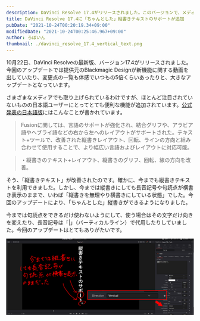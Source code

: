 ```yaml
---
description: DaVinci Resolve 17.4がリリースされました。このバージョンで、メディアでは取り上げられていないものの日本語ユーザーにとってもっとも便利な新機能は「縦書きテキスト」でしょう。
title: DaVinci Resolve 17.4に「ちゃんとした」縦書きテキストのサポートが追加
pubDate: "2021-10-24T00:20:19.34+09:00"
modifiedDate: "2021-10-24T00:25:46.967+09:00"
author: ろぼいん
thumbnail: ./davinci_resolve_17.4_vertical_text.png
---
```


10月22日、DaVinci Resolveの最新版、バージョン17.4がリリースされました。今回のアップデートでは提供元のBlackmagic Designが新機能に関する動画を出していたり、変更点の一覧も体感でいつもの5倍くらいあったりと、大きなアップデートとなっています。

さまざまなメディアでも取り上げられているわけですが、ほとんど注目されていないものの日本語ユーザーにとってとても便利な機能が追加されています。[公式発表の日本語版](https://www.blackmagicdesign.com/jp/media/release/20211022-01)にはこんなことが書かれています。

> Fusionに関しては、言語のサポートが強化され、結合グリフや、アラビア語やヘブライ語などの右から左へのレイアウトがサポートされた。テキスト+ツールで、改善された縦書きレイアウト、回転、ラインの方向と組み合わせて使用することで、より幅広い言語およびレイアウトに対応可能。

> ・縦書きのテキスト+レイアウト、縦書きのグリフ、回転、線の方向を改善。

そう、「縦書きテキスト」が改善されたのです。確かに、今までも縦書きテキストを利用できました。しかし、今までは縦書きにしても長音記号や句読点が横書き表示のままで、いわば「縦書きを無理やり横書きにしている状態」でした。今回のアップデートにより、「ちゃんとした」縦書きができるようになりました。

今までは句読点をできるだけ使わないようにして、使う場合はその文字だけ向きを変えたり、長音記号は「|」（バーティカルライン）で代用したりしていました。今回のアップデートはとてもありがたいです。

![縦書きテキストのスクリーンショット](./davinci_resolve_17.4_vertical_text.png)
